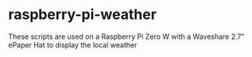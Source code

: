 # raspberry-pi-weather
These scripts are used on a Raspberry Pi Zero W with a Waveshare 2.7" ePaper Hat to display the local weather
